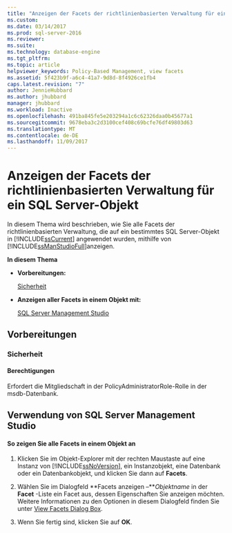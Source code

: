 ```yaml
---
title: "Anzeigen der Facets der richtlinienbasierten Verwaltung für ein SQL Server-Objekt | Microsoft-Dokumentation"
ms.custom: 
ms.date: 03/14/2017
ms.prod: sql-server-2016
ms.reviewer: 
ms.suite: 
ms.technology: database-engine
ms.tgt_pltfrm: 
ms.topic: article
helpviewer_keywords: Policy-Based Management, view facets
ms.assetid: 5f423b9f-a6c4-41a7-9d8d-8f4926ce1fb4
caps.latest.revision: "7"
author: JennieHubbard
ms.author: jhubbard
manager: jhubbard
ms.workload: Inactive
ms.openlocfilehash: 491ba845fe5e203294a1c6c62326daa0b45677a1
ms.sourcegitcommit: 9678eba3c2d3100cef408c69bcfe76df49803d63
ms.translationtype: MT
ms.contentlocale: de-DE
ms.lasthandoff: 11/09/2017
---
```

# <a name="view-the-policy-based-management-facets-on-a-sql-server-object"></a>Anzeigen der Facets der richtlinienbasierten Verwaltung für ein SQL Server-Objekt
  In diesem Thema wird beschrieben, wie Sie alle Facets der richtlinienbasierten Verwaltung, die auf ein bestimmtes SQL Server-Objekt in [!INCLUDE[ssCurrent](../../includes/sscurrent-md.md)] angewendet wurden, mithilfe von [!INCLUDE[ssManStudioFull](../../includes/ssmanstudiofull-md.md)]anzeigen.  
  
 **In diesem Thema**  
  
-   **Vorbereitungen:**  
  
     [Sicherheit](#Security)  
  
-   **Anzeigen aller Facets in einem Objekt mit:**  
  
     [SQL Server Management Studio](#SSMSProcedure)  
  
##  <a name="BeforeYouBegin"></a> Vorbereitungen  
  
###  <a name="Security"></a> Sicherheit  
  
####  <a name="Permissions"></a> Berechtigungen  
 Erfordert die Mitgliedschaft in der PolicyAdministratorRole-Rolle in der msdb-Datenbank.  
  
##  <a name="SSMSProcedure"></a> Verwendung von SQL Server Management Studio  
  
#### <a name="to-view-all-of-the-facets-in-an-object"></a>So zeigen Sie alle Facets in einem Objekt an  
  
1.  Klicken Sie im Objekt-Explorer mit der rechten Maustaste auf eine Instanz von [!INCLUDE[ssNoVersion](../../includes/ssnoversion-md.md)], ein Instanzobjekt, eine Datenbank oder ein Datenbankobjekt, und klicken Sie dann auf **Facets**.  
  
2.  Wählen Sie im Dialogfeld **Facets anzeigen –***Objektname* in der **Facet** -Liste ein Facet aus, dessen Eigenschaften Sie anzeigen möchten. Weitere Informationen zu den Optionen in diesem Dialogfeld finden Sie unter [View Facets Dialog Box](../../relational-databases/policy-based-management/view-facets-dialog-box.md).  
  
3.  Wenn Sie fertig sind, klicken Sie auf **OK**.  
  
  
